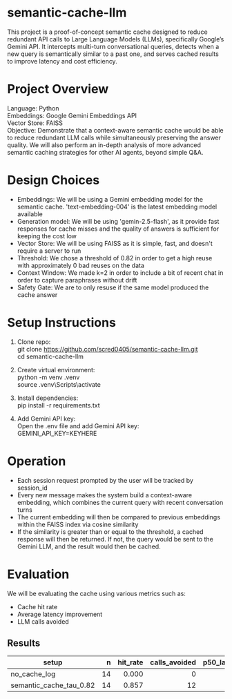 # semantic-cache-llm
This project is a proof-of-concept semantic cache designed to reduce redundant API calls to Large Language Models (LLMs), specifically Google’s Gemini API. It intercepts multi-turn conversational queries, detects when a new query is semantically similar to a past one, and serves cached results to improve latency and cost efficiency.

# Project Overview
Language: Python
\
Embeddings: Google Gemini Embeddings API
\
Vector Store: FAISS
\
Objective: Demonstrate that a context-aware semantic cache would be able to reduce redundant LLM calls while simultaneously preserving the answer quality. We will also perform an in-depth analysis of more advanced semantic caching strategies for other AI agents, beyond simple Q&A.

# Design Choices
- Embeddings: We will be using a Gemini embedding model for the semantic cache. 'text-embedding-004' is the latest embedding model available
- Generation model: We will be using 'gemin-2.5-flash', as it provide fast responses for cache misses and the quality of answers is sufficient for keeping the cost low
- Vector Store: We will be using FAISS as it is simple, fast, and doesn't require a server to run
- Threshold: We chose a threshold of 0.82 in order to get a high reuse with approximately 0 bad reuses on the data
- Context Window: We made k=2 in order to include a bit of recent chat in order to capture paraphrases without drift
- Safety Gate: We are to only resuse if the same model produced the cache answer

# Setup Instructions
1. Clone repo:
   \
   git clone https://github.com/scred0405/semantic-cache-llm.git
   \
   cd semantic-cache-llm
   
2. Create virtual environment:
   \
   python -m venv .venv
   \
   source .venv\Scripts\activate
   
3. Install dependencies:
   \
   pip install -r requirements.txt
   
4. Add Gemini API key:
   \
   Open the .env file and add Gemini API key:
   \
   GEMINI_API_KEY=KEYHERE

# Operation
- Each session request prompted by the user will be tracked by session_id
- Every new message makes the system build a context-aware embedding, which combines the current query with recent conversation turns
- The current embedding will then be compared to previous embeddings within the FAISS index via cosine similarity
- If the similarity is greater than or equal to the threshold, a cached response will then be returned. If not, the query would be sent to the Gemini LLM, and the result would then be cached.

# Evaluation 
We will be evaluating the cache using various metrics such as:
- Cache hit rate
- Average latency improvement
- LLM calls avoided

## Results

| setup                   |  n | hit_rate | calls_avoided | p50_latency_ms | p95_latency_ms | false_reuse_rate |
|-------------------------|---:|---------:|--------------:|---------------:|---------------:|-----------------:|
| no_cache_log            | 14 |   0.000  |             0 |          17448 |          20553 |            0.000 |
| semantic_cache_tau_0.82 | 14 |   0.857  |            12 |            203 |          13805 |            0.000 |

